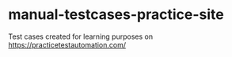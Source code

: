 # manual-testcases-practice-site
Test cases created for learning purposes on https://practicetestautomation.com/
